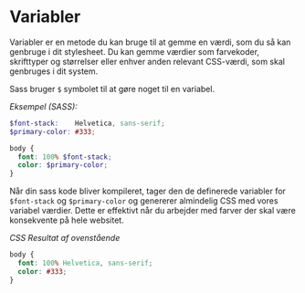 # Variabler

Variabler er en metode du kan bruge til at gemme en værdi, som du så kan genbruge i dit stylesheet. Du kan gemme værdier som farvekoder, skrifttyper og størrelser eller enhver anden relevant CSS-værdi, som skal genbruges i dit system. 

Sass bruger `$` symbolet til at gøre noget til en variabel. 

*Eksempel (SASS):*

```scss
$font-stack:    Helvetica, sans-serif;
$primary-color: #333;

body {
  font: 100% $font-stack;
  color: $primary-color;
}
```
Når din sass kode bliver kompileret, tager den de definerede variabler for `$font-stack` og `$primary-color` og genererer almindelig CSS med vores variabel værdier. Dette er effektivt når du arbejder med farver der skal være konsekvente på hele websitet.

*CSS Resultat af ovenstående*
```css
body {
  font: 100% Helvetica, sans-serif;
  color: #333;
}
```